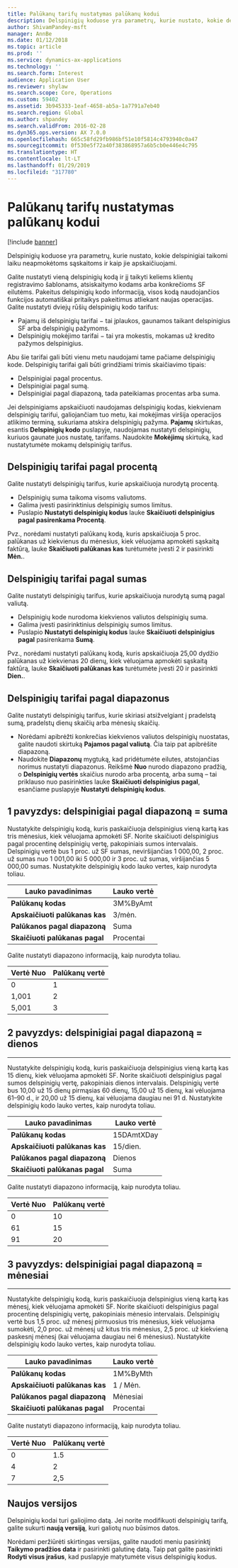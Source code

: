 ```yaml
---
title: Palūkanų tarifų nustatymas palūkanų kodui
description: Delspinigių koduose yra parametrų, kurie nustato, kokie delspinigiai taikomi laiku neapmokėtoms sąskaitoms ir kaip jie apskaičiuojami.
author: ShivamPandey-msft
manager: AnnBe
ms.date: 01/12/2018
ms.topic: article
ms.prod: ''
ms.service: dynamics-ax-applications
ms.technology: ''
ms.search.form: Interest
audience: Application User
ms.reviewer: shylaw
ms.search.scope: Core, Operations
ms.custom: 59402
ms.assetid: 3b945333-1eaf-4658-ab5a-1a7791a7eb40
ms.search.region: Global
ms.author: shpandey
ms.search.validFrom: 2016-02-28
ms.dyn365.ops.version: AX 7.0.0
ms.openlocfilehash: 665c58fd29fb986bf51e10f5814c4793940c0a47
ms.sourcegitcommit: 0f530e5f72a40f383868957a6b5cb0e446e4c795
ms.translationtype: HT
ms.contentlocale: lt-LT
ms.lasthandoff: 01/29/2019
ms.locfileid: "317780"
---
```

# <a name="set-up-interest-rates-for-an-interest-code"></a>Palūkanų tarifų nustatymas palūkanų kodui

[!include [banner](../includes/banner.md)]

Delspinigių koduose yra parametrų, kurie nustato, kokie delspinigiai taikomi laiku neapmokėtoms sąskaitoms ir kaip jie apskaičiuojami.

Galite nustatyti vieną delspinigių kodą ir jį taikyti keliems klientų registravimo šablonams, atsiskaitymo kodams arba konkrečioms SF eilutėms. Pakeitus delspinigių kodo informaciją, visos kodą naudojančios funkcijos automatiškai pritaikys pakeitimus atliekant naujas operacijas. Galite nustatyti dviejų rūšių delspinigių kodo tarifus:
-   Pajamų iš delspinigių tarifai − tai įplaukos, gaunamos taikant delspinigius SF arba delspinigių pažymoms.
-   Delspinigių mokėjimo tarifai − tai yra mokestis, mokamas už kredito pažymos delspinigius.

Abu šie tarifai gali būti vienu metu naudojami tame pačiame delspinigių kode. Delspinigių tarifai gali būti grindžiami trimis skaičiavimo tipais:
-   Delspinigiai pagal procentus.
-   Delspinigiai pagal sumą.
-   Delspinigiai pagal diapazoną, tada pateikiamas procentas arba suma.

Jei delspinigiams apskaičiuoti naudojamas delspinigių kodas, kiekvienam delspinigių tarifui, galiojančiam tuo metu, kai mokėjimas viršija operacijos atlikimo terminą, sukuriama atskira delspinigių pažyma. **Pajamų** skirtukas, esantis **Delspinigių kodo** puslapyje, naudojamas nustatyti delspinigių, kuriuos gaunate juos nustatę, tarifams. Naudokite **Mokėjimų** skirtuką, kad nustatytumėte mokamų delspinigių tarifus.

## <a name="interest-rates-based-on-a-percentage"></a>Delspinigių tarifai pagal procentą
Galite nustatyti delspinigių tarifus, kurie apskaičiuoja nurodytą procentą.

- Delspinigių suma taikoma visoms valiutoms.
- Galima įvesti pasirinktinius delspinigių sumos limitus.
- Puslapio <strong>Nustatyti delspinigių kodus</strong> lauke **Skaičiuoti delspinigius pagal<strong> pasirenkama** </strong> <strong>Procentą</strong>.

Pvz., norėdami nustatyti palūkanų kodą, kuris apskaičiuoja 5 proc. palūkanas už kiekvienus du mėnesius, kiek vėluojama apmokėti sąskaitą faktūrą, lauke **Skaičiuoti palūkanas kas** turėtumėte įvesti 2 ir pasirinkti **Mėn.**.

## <a name="interest-rates-based-on-amounts"></a>Delspinigių tarifai pagal sumas
Galite nustatyti delspinigių tarifus, kurie apskaičiuoja nurodytą sumą pagal valiutą.
- Delspinigių kode nurodoma kiekvienos valiutos delspinigių suma.
- Galima įvesti pasirinktinius delspinigių sumos limitus.
- Puslapio **Nustatyti delspinigių kodus** lauke **Skaičiuoti delspinigius pagal** pasirenkama **Sumą**.

Pvz., norėdami nustatyti palūkanų kodą, kuris apskaičiuoja 25,00 dydžio palūkanas už kiekvienas 20 dienų, kiek vėluojama apmokėti sąskaitą faktūrą, lauke **Skaičiuoti palūkanas kas** turėtumėte įvesti 20 ir pasirinkti **Dien.**.

## <a name="interest-rates-based-on-ranges"></a>Delspinigių tarifai pagal diapazonus
Galite nustatyti delspinigių tarifus, kurie skiriasi atsižvelgiant į pradelstą sumą, pradelstų dienų skaičių arba mėnesių skaičių.
-   Norėdami apibrėžti konkrečias kiekvienos valiutos delspinigių nuostatas, galite naudoti skirtuką **Pajamos pagal valiutą**. Čia taip pat apibrėšite diapazoną.
-   Naudokite **Diapazonų** mygtuką, kad pridėtumėte eilutes, atstojančias norimus nustatyti diapazonus. Reikšmė **Nuo** nurodo diapazono pradžią, o **Delspinigių vertės** skaičius nurodo arba procentą, arba sumą – tai priklauso nuo pasirinkties lauke **Skaičiuoti delspinigius pagal**, esančiame puslapyje **Nustatyti delspinigių kodus**.

## <a name="example-1-interest-by-range--amount"></a>1 pavyzdys: delspinigiai pagal diapazoną = suma
Nustatykite delspinigių kodą, kuris paskaičiuoja delspinigius vieną kartą kas tris mėnesius, kiek vėluojama apmokėti SF. Norite skaičiuoti delspinigius pagal procentinę delspinigių vertę, pakopiniais sumos intervalais. Delspinigių vertė bus 1 proc. už SF sumas, neviršijančias 1 000,00, 2 proc. už sumas nuo 1 001,00 iki 5 000,00 ir 3 proc. už sumas, viršijančias 5 000,00 sumas. Nustatykite delspinigių kodo lauko vertes, kaip nurodyta toliau.

| **Lauko pavadinimas**                  | **Lauko vertė** |
|---------------------------------|-----------------|
| **Palūkanų kodas**               | 3M%ByAmt        |
| **Apskaičiuoti palūkanas kas**    | 3/mėn.         |
| **Palūkanos pagal diapazoną**           | Suma          |
| **Skaičiuoti palūkanas pagal** | Procentai      |

Galite nustatyti diapazono informaciją, kaip nurodyta toliau.

| **Vertė Nuo** | **Palūkanų vertė** |
|----------------|--------------------|
| 0              | 1                  |
| 1,001          | 2                  |
| 5,001          | 3                  |


## <a name="example-2-interest-by-range--days"></a>2 pavyzdys: delspinigiai pagal diapazoną = dienos
--------------------------------------------------

Nustatykite delspinigių kodą, kuris paskaičiuoja delspinigius vieną kartą kas 15 dienų, kiek vėluojama apmokėti SF. Norite skaičiuoti delspinigius pagal sumos delspinigių vertę, pakopiniais dienos intervalais. Delspinigių vertė bus 10,00 už 15 dienų pirmąsias 60 dienų, 15,00 už 15 dienų, kai vėluojama 61–90 d., ir 20,00 už 15 dienų, kai vėluojama daugiau nei 91 d. Nustatykite delspinigių kodo lauko vertes, kaip nurodyta toliau.

| **Lauko pavadinimas**                  | **Lauko vertė** |
|---------------------------------|-----------------|
| **Palūkanų kodas**               | 15DAmtXDay      |
| **Apskaičiuoti palūkanas kas**    | 15/dien.          |
| **Palūkanos pagal diapazoną**           | Dienos            |
| **Skaičiuoti palūkanas pagal** | Suma          |

Galite nustatyti diapazono informaciją, kaip nurodyta toliau.

| **Vertė Nuo** | **Palūkanų vertė** |
|----------------|--------------------|
| 0              | 10                 |
| 61             | 15                 |
| 91             | 20                 |


## <a name="example-3-interest-by-range--months"></a>3 pavyzdys: delspinigiai pagal diapazoną = mėnesiai
----------------------------------------------------

Nustatykite delspinigių kodą, kuris paskaičiuoja delspinigius vieną kartą kas mėnesį, kiek vėluojama apmokėti SF. Norite skaičiuoti delspinigius pagal procentinę delspinigių vertę, pakopiniais mėnesio intervalais. Delspinigių vertė bus 1,5 proc. už mėnesį pirmuosius tris mėnesius, kiek vėluojama sumokėti, 2,0 proc. už mėnesį už kitus tris mėnesius, 2,5 proc. už kiekvieną paskesnį mėnesį (kai vėluojama daugiau nei 6 mėnesius). Nustatykite delspinigių kodo lauko vertes, kaip nurodyta toliau.

| **Lauko pavadinimas**                  | **Lauko vertė** |
|---------------------------------|-----------------|
| **Palūkanų kodas**               | 1M%ByMth        |
| **Apskaičiuoti palūkanas kas**    | 1 / Mėn.         |
| **Palūkanos pagal diapazoną**           | Mėnesiai          |
| **Skaičiuoti palūkanas pagal** | Procentai      |

Galite nustatyti diapazono informaciją, kaip nurodyta toliau.

| **Vertė Nuo** | **Palūkanų vertė** |
|----------------|--------------------|
| 0              | 1.5                |
| 4              | 2                  |
| 7              | 2,5                |

## <a name="new-versions"></a>Naujos versijos
Delspinigių kodai turi galiojimo datą. Jei norite modifikuoti delspinigių tarifą, galite sukurti **naują versiją**, kuri galiotų nuo būsimos datos.

Norėdami peržiūrėti skirtingas versijas, galite naudoti meniu pasirinktį **Taikymo pradžios data** ir pasirinkti galutinę datą. Taip pat galite pasirinkti **Rodyti visus įrašus**, kad puslapyje matytumėte visus delspinigių kodus.



